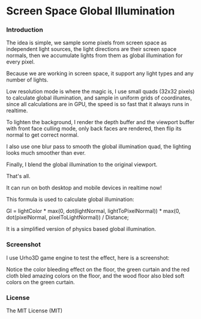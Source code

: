 # Screen Space Global Illumination
### Introduction
The idea is simple, we sample some pixels from screen space as independent light sources, the light directions are their screen space normals, then we accumulate lights from them as global illumination for every pixel.

Because we are working in screen space, it support any light types and any number of lights.

Low resolution mode is where the magic is, I use small quads (32x32 pixels) to calculate global illumination, and sample in uniform grids of coordinates, since all calculations are in GPU, the speed is so fast that it always runs in realtime.

To lighten the background, I render the depth buffer and the viewport buffer with front face culling mode, only back faces are rendered, then flip its normal to get correct normal.

I also use one blur pass to smooth the global illumination quad, the lighting looks much smoother than ever.

Finally, I blend the global illumination to the original viewport.

That's all.

It can run on both desktop and mobile devices in realtime now!

This formula is used to calculate global illumination:

GI = lightColor * max(0, dot(lightNormal, lightToPixelNormal)) * max(0, dot(pixelNormal, pixelToLightNormal)) / Distance;

It is a simplified version of physics based global illumination.

### Screenshot
I use Urho3D game engine to test the effect, here is a screenshot:


Notice the color bleeding effect on the floor, the green curtain and the red cloth bled amazing colors on the floor, and the wood floor also bled soft colors on the green curtain.

### License
The MIT License (MIT)
